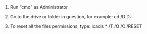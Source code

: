 1. Run “cmd” as Administrator

2. Go to the drive or folder in question, for example:
cd /D D:

3. To reset all the files permissions, type:
icacls * /T /Q /C /RESET
